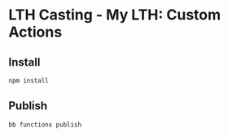 # LTH Casting - My LTH: Custom Actions

## Install

```bash
npm install
```

## Publish

```bash
bb functions publish
```
